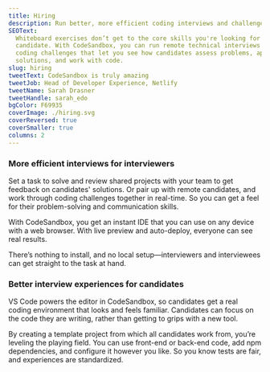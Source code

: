 ```yaml
---
title: Hiring
description: Run better, more efficient coding interviews and challenges
SEOText:
  Whiteboard exercises don’t get to the core skills you're looking for in a
  candidate. With CodeSandbox, you can run remote technical interviews and set
  coding challenges that let you see how candidates assess problems, approach
  solutions, and work with code.
slug: hiring
tweetText: CodeSandbox is truly amazing
tweetJob: Head of Developer Experience, Netlify
tweetName: Sarah Drasner
tweetHandle: sarah_edo
bgColor: F69935
coverImage: ./hiring.svg
coverReversed: true
coverSmaller: true
columns: 2
---
```


<div>

### More efficient interviews for interviewers

Set a task to solve and review shared projects with your team to get feedback on
candidates' solutions. Or pair up with remote candidates, and work through
coding challenges together in real-time. So you can get a feel for their
problem-solving and communication skills.

With CodeSandbox, you get an instant IDE that you can use on any device with a
web browser. With live preview and auto-deploy, everyone can see real results.

There’s nothing to install, and no local setup—interviewers and interviewees can
get straight to the task at hand.

</div>

<div>

### Better interview experiences for candidates

VS Code powers the editor in CodeSandbox, so candidates get a real coding
environment that looks and feels familiar. Candidates can focus on the code they
are writing, rather than getting to grips with a new tool.

By creating a template project from which all candidates work from, you’re
leveling the playing field. You can use front-end or back-end code, add npm
dependencies, and configure it however you like. So you know tests are fair, and
experiences are standardized.

</div>
